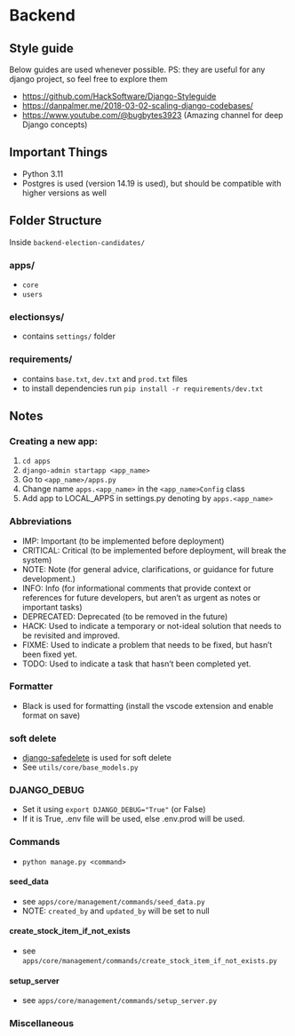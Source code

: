 # Backend

## Style guide

Below guides are used whenever possible. PS: they are useful for any django project, so feel free to explore them

-   https://github.com/HackSoftware/Django-Styleguide
-   https://danpalmer.me/2018-03-02-scaling-django-codebases/
-   https://www.youtube.com/@bugbytes3923 (Amazing channel for deep Django concepts)

## Important Things

-   Python 3.11
-   Postgres is used (version 14.19 is used), but should be compatible with higher versions as well

## Folder Structure

Inside `backend-election-candidates/`

### apps/

-   `core`
-   `users`

### electionsys/

-   contains `settings/` folder

### requirements/

-   contains `base.txt`, `dev.txt` and `prod.txt` files
-   to install dependencies run `pip install -r requirements/dev.txt`

## Notes

### Creating a new app:

1. `cd apps`
2. `django-admin startapp <app_name>`
3. Go to `<app_name>/apps.py`
4. Change name `apps.<app_name>` in the `<app_name>Config` class
5. Add app to LOCAL_APPS in settings.py denoting by `apps.<app_name>`

### Abbreviations

-   IMP: Important (to be implemented before deployment)
-   CRITICAL: Critical (to be implemented before deployment, will break the system)
-   NOTE: Note (for general advice, clarifications, or guidance for future development.)
-   INFO: Info (for informational comments that provide context or references for future developers, but aren’t as urgent as notes or important tasks)
-   DEPRECATED: Deprecated (to be removed in the future)
-   HACK: Used to indicate a temporary or not-ideal solution that needs to be revisited and improved.
-   FIXME: Used to indicate a problem that needs to be fixed, but hasn’t been fixed yet.
-   TODO: Used to indicate a task that hasn’t been completed yet.

### Formatter

-   Black is used for formatting (install the vscode extension and enable format on save)

### soft delete

-   [django-safedelete](https://pypi.org/project/django-safedelete/) is used for soft delete
-   See `utils/core/base_models.py`

### DJANGO_DEBUG

-   Set it using `export DJANGO_DEBUG="True"` (or False)
-   If it is True, .env file will be used, else .env.prod will be used.

### Commands

-   `python manage.py <command>`

#### seed_data

-   see `apps/core/management/commands/seed_data.py`
-   NOTE: `created_by` and `updated_by` will be set to null

#### create_stock_item_if_not_exists

-   see `apps/core/management/commands/create_stock_item_if_not_exists.py`

#### setup_server

-   see `apps/core/management/commands/setup_server.py`

### Miscellaneous
